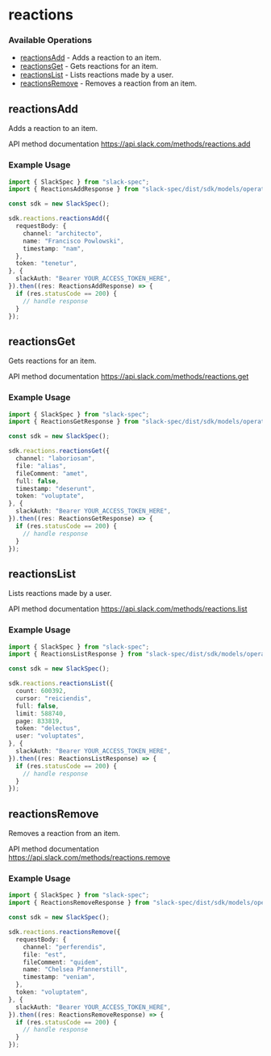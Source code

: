 # reactions

### Available Operations

* [reactionsAdd](#reactionsadd) - Adds a reaction to an item.
* [reactionsGet](#reactionsget) - Gets reactions for an item.
* [reactionsList](#reactionslist) - Lists reactions made by a user.
* [reactionsRemove](#reactionsremove) - Removes a reaction from an item.

## reactionsAdd

Adds a reaction to an item.

API method documentation
<https://api.slack.com/methods/reactions.add>

### Example Usage

```typescript
import { SlackSpec } from "slack-spec";
import { ReactionsAddResponse } from "slack-spec/dist/sdk/models/operations";

const sdk = new SlackSpec();

sdk.reactions.reactionsAdd({
  requestBody: {
    channel: "architecto",
    name: "Francisco Powlowski",
    timestamp: "nam",
  },
  token: "tenetur",
}, {
  slackAuth: "Bearer YOUR_ACCESS_TOKEN_HERE",
}).then((res: ReactionsAddResponse) => {
  if (res.statusCode == 200) {
    // handle response
  }
});
```

## reactionsGet

Gets reactions for an item.

API method documentation
<https://api.slack.com/methods/reactions.get>

### Example Usage

```typescript
import { SlackSpec } from "slack-spec";
import { ReactionsGetResponse } from "slack-spec/dist/sdk/models/operations";

const sdk = new SlackSpec();

sdk.reactions.reactionsGet({
  channel: "laboriosam",
  file: "alias",
  fileComment: "amet",
  full: false,
  timestamp: "deserunt",
  token: "voluptate",
}, {
  slackAuth: "Bearer YOUR_ACCESS_TOKEN_HERE",
}).then((res: ReactionsGetResponse) => {
  if (res.statusCode == 200) {
    // handle response
  }
});
```

## reactionsList

Lists reactions made by a user.

API method documentation
<https://api.slack.com/methods/reactions.list>

### Example Usage

```typescript
import { SlackSpec } from "slack-spec";
import { ReactionsListResponse } from "slack-spec/dist/sdk/models/operations";

const sdk = new SlackSpec();

sdk.reactions.reactionsList({
  count: 600392,
  cursor: "reiciendis",
  full: false,
  limit: 588740,
  page: 833819,
  token: "delectus",
  user: "voluptates",
}, {
  slackAuth: "Bearer YOUR_ACCESS_TOKEN_HERE",
}).then((res: ReactionsListResponse) => {
  if (res.statusCode == 200) {
    // handle response
  }
});
```

## reactionsRemove

Removes a reaction from an item.

API method documentation
<https://api.slack.com/methods/reactions.remove>

### Example Usage

```typescript
import { SlackSpec } from "slack-spec";
import { ReactionsRemoveResponse } from "slack-spec/dist/sdk/models/operations";

const sdk = new SlackSpec();

sdk.reactions.reactionsRemove({
  requestBody: {
    channel: "perferendis",
    file: "est",
    fileComment: "quidem",
    name: "Chelsea Pfannerstill",
    timestamp: "veniam",
  },
  token: "voluptatem",
}, {
  slackAuth: "Bearer YOUR_ACCESS_TOKEN_HERE",
}).then((res: ReactionsRemoveResponse) => {
  if (res.statusCode == 200) {
    // handle response
  }
});
```
